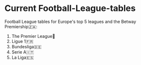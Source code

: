 # Current Football-League-tables
Football League tables for Europe's top 5 leagues and the Betway Premiership🇿🇦:
1. The Premier League🏴󠁧󠁢󠁥󠁮󠁧󠁿
2. Ligue 1🇫🇷
3. Bundesliga🇩🇪
4. Serie A🇮🇹
5. La Liga🇪🇸
